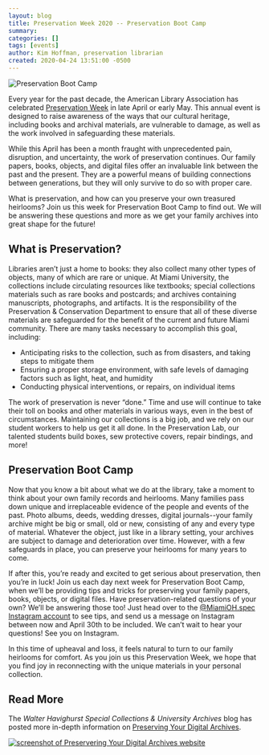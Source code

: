 ```yaml
---
layout: blog
title: Preservation Week 2020 -- Preservation Boot Camp
summary:
categories: []
tags: [events]
author: Kim Hoffman, preservation librarian
created: 2020-04-24 13:51:00 -0500
---
```

![Preservation Boot Camp](/images/post-images/20-04_PreservationWeek_Banner.jpg)

Every year for the past decade, the American Library Association has celebrated [Preservation Week](http://www.ala.org/alcts/preservationweek) in late April or early May. This annual event is designed to raise awareness of the ways that our cultural heritage, including books and archival materials, are vulnerable to damage, as well as the work involved in safeguarding these materials.

While this April has been a month fraught with unprecedented pain, disruption, and uncertainty, the work of preservation continues. Our family papers, books, objects, and digital files offer an invaluable link between the past and the present. They are a powerful means of building connections between generations, but they will only survive to do so with proper care.

What is preservation, and how can you preserve your own treasured heirlooms? Join us this week for Preservation Boot Camp to find out. We will be answering these questions and more as we get your family archives into great shape for the future!

## What is Preservation?

Libraries aren’t just a home to books: they also collect many other types of objects, many of which are rare or unique. At Miami University, the collections include circulating resources like textbooks; special collections materials such as rare books and postcards; and archives containing manuscripts, photographs, and artifacts. It is the responsibility of the Preservation & Conservation Department to ensure that all of these diverse materials are safeguarded for the benefit of the current and future Miami community. There are many tasks necessary to accomplish this goal, including:

* Anticipating risks to the collection, such as from disasters, and taking steps to mitigate them
* Ensuring a proper storage environment, with safe levels of damaging factors such as light, heat, and humidity
* Conducting physical interventions, or repairs, on individual items​

The work of preservation is never “done.” Time and use will continue to take their toll on books and other materials in various ways, even in the best of circumstances. Maintaining our collections is a big job, and we rely on our student workers to help us get it all done. In the Preservation Lab, our talented students build boxes, sew protective covers, repair bindings, and more!

## Preservation Boot Camp

Now that you know a bit about what we do at the library, take a moment to think about your own family records and heirlooms. Many families pass down unique and irreplaceable evidence of the people and events of the past. Photo albums, deeds, wedding dresses, digital journals--your family archive might be big or small, old or new, consisting of any and every type of material. Whatever the object, just like in a library setting, your archives are subject to damage and deterioration over time. However, with a few safeguards in place, you can preserve your heirlooms for many years to come.

If after this, you’re ready and excited to get serious about preservation, then you’re in luck! Join us each day next week for Preservation Boot Camp, when we’ll be providing tips and tricks for preserving your family papers, books, objects, or digital files. Have preservation-related questions of your own? We’ll be answering those too! Just head over to the [@MiamiOH.spec Instagram account](https://www.instagram.com/miamioh.spec/) to see tips, and send us a message on Instagram between now and April 30th to be included. We can’t wait to hear your questions! See you on Instagram.

In this time of upheaval and loss, it feels natural to turn to our family heirlooms for comfort. As you join us this Preservation Week, we hope that you find joy in reconnecting with the unique materials in your personal collection.

## Read More
The *Walter Havighurst Special Collections & University Archives* blog has posted more in-depth information on [Preserving Your Digital Archives​](https://spec.lib.miamioh.edu/home/preserving-your-digital-archives/).

[![screenshot of Preservering Your Digital Archives website](/images/post-images/20-04_preservation-screenshot.png)](https://spec.lib.miamioh.edu/home/preserving-your-digital-archives/)
